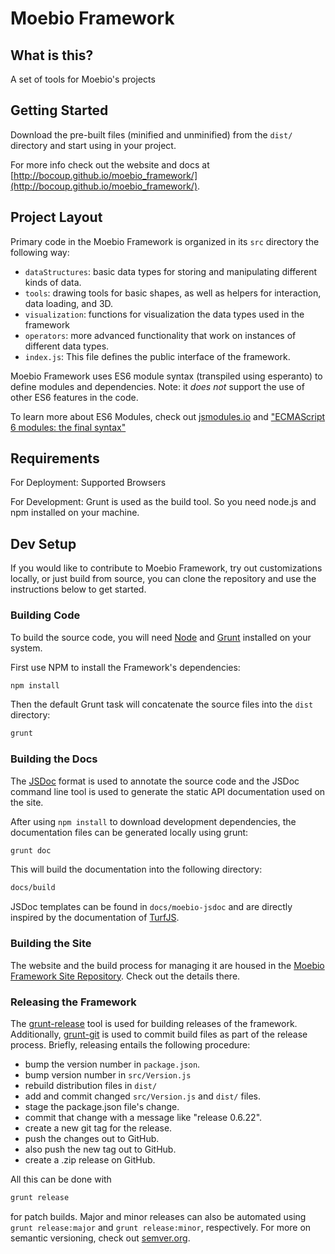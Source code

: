 # Moebio Framework

## What is this?

A set of tools for Moebio's projects

## Getting Started

Download the pre-built files (minified and unminified) from the `dist/` directory and start using in your project.

For more info check out the website and docs at [http://bocoup.github.io/moebio_framework/](http://bocoup.github.io/moebio_framework/).

## Project Layout

Primary code in the Moebio Framework is organized in its `src` directory the following way:

  * `dataStructures`: basic data types for storing and manipulating different kinds of data.
  * `tools`: drawing tools for basic shapes, as well as helpers for interaction, data loading, and 3D.
  * `visualization`: functions for visualization the data types used in the framework
  * `operators`: more advanced functionality that work on instances of different data types.
  * `index.js`: This file defines the public interface of the framework.

Moebio Framework uses ES6 module syntax (transpiled using esperanto) to define modules and dependencies. Note: it _does not_ support the use of other ES6 features in the code.

To learn more about ES6 Modules, check out [jsmodules.io](http://jsmodules.io) and ["ECMAScript 6 modules: the final syntax"](http://www.2ality.com/2014/09/es6-modules-final.html)

## Requirements

For Deployment: Supported Browsers

For Development: Grunt is used as the build tool. So you need node.js and npm installed on your machine.

## Dev Setup

If you would like to contribute to Moebio Framework, try out customizations locally, or just build from source, you can clone the repository and use the instructions below to get started.

### Building Code

To build the source code, you will need [Node](https://nodejs.org/) and [Grunt](http://gruntjs.com/) installed on your system.

First use NPM to install the Framework's dependencies:

```bash
npm install
```

Then the default Grunt task will concatenate the source files into the `dist` directory:

```bash
grunt
```

### Building the Docs

The [JSDoc](http://usejsdoc.org/) format is used to annotate the source code and the JSDoc command line tool is used to generate the static API documentation used on the site.

After using `npm install` to download development dependencies, the documentation files can be generated locally using grunt:

```bash
grunt doc
```

This will build the documentation into the following directory:

```bash
docs/build
```

JSDoc templates can be found in `docs/moebio-jsdoc` and are directly inspired by the documentation of [TurfJS](http://turfjs.org/).

### Building the Site

The website and the build process for managing it are housed in the [Moebio Framework Site Repository](https://github.com/bocoup/moebio_framework_site). Check out the details there.

### Releasing the Framework

The [grunt-release](https://github.com/geddski/grunt-release) tool is used for building releases of the framework. Additionally, [grunt-git]() is used to commit build files as part of the release process. Briefly, releasing entails the following procedure:

 - bump the version number in `package.json`.
 - bump version number in `src/Version.js`
 - rebuild distribution files in `dist/`
 - add and commit changed `src/Version.js` and `dist/` files.
 - stage the package.json file's change.
 - commit that change with a message like "release 0.6.22".
 - create a new git tag for the release.
 - push the changes out to GitHub.
 - also push the new tag out to GitHub.
 - create a .zip release on GitHub.

All this can be done with

```bash
grunt release
```

for patch builds. Major and minor releases can also be automated using `grunt release:major` and `grunt release:minor`, respectively. For more on semantic versioning, check out [semver.org](http://semver.org/).
